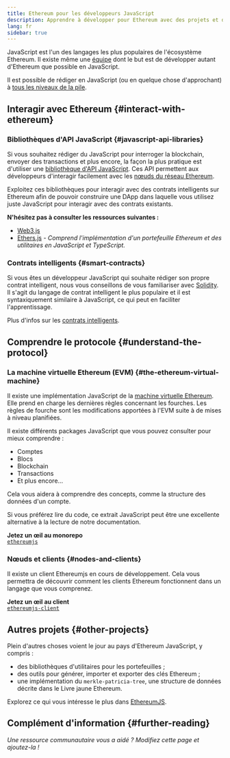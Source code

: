 ```yaml
---
title: Ethereum pour les développeurs JavaScript
description: Apprendre à développer pour Ethereum avec des projets et des outils basés sur JavaScript.
lang: fr
sidebar: true
---
```


JavaScript est l'un des langages les plus populaires de l'écosystème Ethereum. Il existe même une [équipe](https://github.com/ethereumjs) dont le but est de développer autant d'Ethereum que possible en JavaScript.

Il est possible de rédiger en JavaScript (ou en quelque chose d'approchant) à [tous les niveaux de la pile](/developers/docs/ethereum-stack/).

## Interagir avec Ethereum {#interact-with-ethereum}

### Bibliothèques d'API JavaScript {#javascript-api-libraries}

Si vous souhaitez rédiger du JavaScript pour interroger la blockchain, envoyer des transactions et plus encore, la façon la plus pratique est d'utiliser une [bibliothèque d'API JavaScript](/developers/docs/apis/javascript/). Ces API permettent aux développeurs d'interagir facilement avec les [nœuds du réseau Ethereum](/developers/docs/nodes-and-clients/).

Exploitez ces bibliothèques pour interagir avec des contrats intelligents sur Ethereum afin de pouvoir construire une DApp dans laquelle vous utilisez juste JavaScript pour interagir avec des contrats existants.

**N'hésitez pas à consulter les ressources suivantes :**

- [Web3.js](https://web3js.readthedocs.io/)
- [Ethers.js](https://docs.ethers.io/) _- Comprend l'implémentation d'un portefeuille Ethereum et des utilitaires en JavaScript et TypeScript._

### Contrats intelligents {#smart-contracts}

Si vous êtes un développeur JavaScript qui souhaite rédiger son propre contrat intelligent, nous vous conseillons de vous familiariser avec [Solidity](https://solidity.readthedocs.io). Il s'agit du langage de contrat intelligent le plus populaire et il est syntaxiquement similaire à JavaScript, ce qui peut en faciliter l'apprentissage.

Plus d'infos sur les [contrats intelligents](/developers/docs/smart-contracts/).

## Comprendre le protocole {#understand-the-protocol}

### La machine virtuelle Ethereum (EVM) {#the-ethereum-virtual-machine}

Il existe une implémentation JavaScript de la [machine virtuelle Ethereum](/developers/docs/evm/). Elle prend en charge les dernières règles concernant les fourches. Les règles de fourche sont les modifications apportées à l'EVM suite à de mises à niveau planifiées.

Il existe différents packages JavaScript que vous pouvez consulter pour mieux comprendre :

- Comptes
- Blocs
- Blockchain
- Transactions
- Et plus encore...

Cela vous aidera à comprendre des concepts, comme la structure des données d'un compte.

Si vous préférez lire du code, ce extrait JavaScript peut être une excellente alternative à la lecture de notre documentation.

**Jetez un œil au monorepo**  
[`ethereumjs`](https://github.com/ethereumjs/ethereumjs-vm)

### Nœuds et clients {#nodes-and-clients}

Il existe un client Ethereumjs en cours de développement. Cela vous permettra de découvrir comment les clients Ethereum fonctionnent dans un langage que vous comprenez.

**Jetez un œil au client**  
[`ethereumjs-client`](https://github.com/ethereumjs/ethereumjs-client)

## Autres projets {#other-projects}

Plein d'autres choses voient le jour au pays d'Ethereum JavaScript, y compris :

- des bibliothèques d'utilitaires pour les portefeuilles ;
- des outils pour générer, importer et exporter des clés Ethereum ;
- une implémentation du `merkle-patricia-tree`, une structure de données décrite dans le Livre jaune Ethereum.

Explorez ce qui vous intéresse le plus dans [EthereumJS](https://github.com/ethereumjs).

## Complément d'information {#further-reading}

_Une ressource communautaire vous a aidé ? Modifiez cette page et ajoutez-la !_
